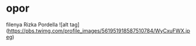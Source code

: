 # opor
filenya Rizka Pordella
![alt tag] (https://pbs.twimg.com/profile_images/561951918587510784/WyCxuFWX.jpeg)

